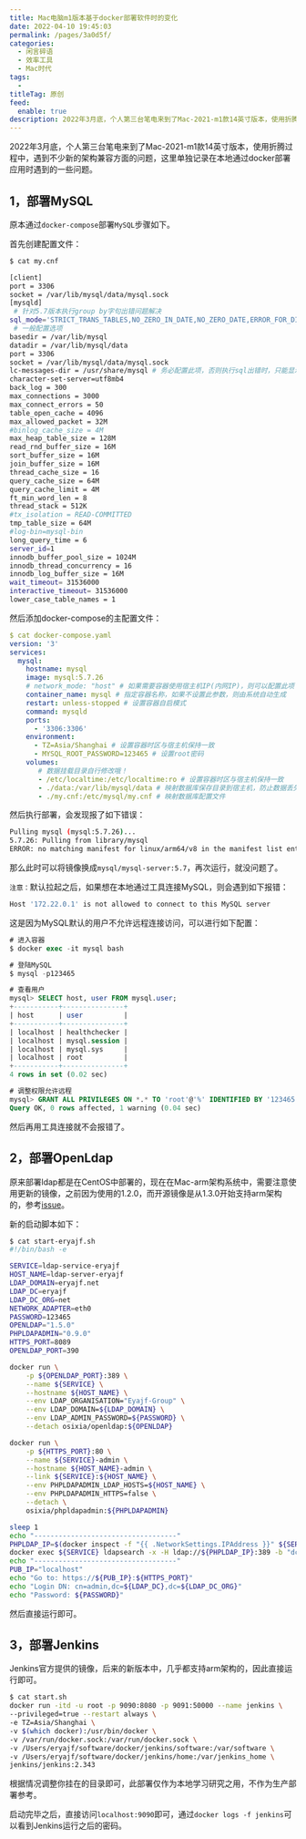 ```yaml
---
title: Mac电脑m1版本基于docker部署软件时的变化
date: 2022-04-10 19:45:03
permalink: /pages/3a0d5f/
categories:
  - 闲言碎语
  - 效率工具
  - Mac时代
tags:
  - 
titleTag: 原创
feed:
  enable: true
description: 2022年3月底，个人第三台笔电来到了Mac-2021-m1款14英寸版本，使用折腾过程中，遇到不少新的架构兼容方面的问题，这里单独记录在本地通过docker部署应用时遇到的一些问题。
---
```


2022年3月底，个人第三台笔电来到了Mac-2021-m1款14英寸版本，使用折腾过程中，遇到不少新的架构兼容方面的问题，这里单独记录在本地通过docker部署应用时遇到的一些问题。


## 1，部署MySQL

原本通过`docker-compose`部署`MySQL`步骤如下。

首先创建配置文件：

```sh
$ cat my.cnf

[client]
port = 3306
socket = /var/lib/mysql/data/mysql.sock
[mysqld]
 # 针对5.7版本执行group by字句出错问题解决
sql_mode='STRICT_TRANS_TABLES,NO_ZERO_IN_DATE,NO_ZERO_DATE,ERROR_FOR_DIVISION_BY_ZERO,NO_AUTO_CREATE_USER,NO_ENGINE_SUBSTITUTION'
 # 一般配置选项
basedir = /var/lib/mysql
datadir = /var/lib/mysql/data
port = 3306
socket = /var/lib/mysql/data/mysql.sock
lc-messages-dir = /usr/share/mysql # 务必配置此项，否则执行sql出错时，只能显示错误代码而不显示具体错误消息
character-set-server=utf8mb4
back_log = 300
max_connections = 3000
max_connect_errors = 50
table_open_cache = 4096
max_allowed_packet = 32M
#binlog_cache_size = 4M
max_heap_table_size = 128M
read_rnd_buffer_size = 16M
sort_buffer_size = 16M
join_buffer_size = 16M
thread_cache_size = 16
query_cache_size = 64M
query_cache_limit = 4M
ft_min_word_len = 8
thread_stack = 512K
#tx_isolation = READ-COMMITTED
tmp_table_size = 64M
#log-bin=mysql-bin
long_query_time = 6
server_id=1
innodb_buffer_pool_size = 1024M
innodb_thread_concurrency = 16
innodb_log_buffer_size = 16M
wait_timeout= 31536000
interactive_timeout= 31536000
lower_case_table_names = 1
```

然后添加docker-compose的主配置文件：

```yaml
$ cat docker-compose.yaml
version: '3'
services:
  mysql:
    hostname: mysql
    image: mysql:5.7.26
    # network_mode: "host" # 如果需要容器使用宿主机IP(内网IP)，则可以配置此项
    container_name: mysql # 指定容器名称，如果不设置此参数，则由系统自动生成
    restart: unless-stopped # 设置容器自启模式
    command: mysqld
    ports:
      - '3306:3306'
    environment:
      - TZ=Asia/Shanghai # 设置容器时区与宿主机保持一致
      - MYSQL_ROOT_PASSWORD=123465 # 设置root密码
    volumes:
       # 数据挂载目录自行修改哦！
       - /etc/localtime:/etc/localtime:ro # 设置容器时区与宿主机保持一致
       - ./data:/var/lib/mysql/data # 映射数据库保存目录到宿主机，防止数据丢失
       - ./my.cnf:/etc/mysql/my.cnf # 映射数据库配置文件
```

然后执行部署，会发现报了如下错误：

```sh
Pulling mysql (mysql:5.7.26)...
5.7.26: Pulling from library/mysql
ERROR: no matching manifest for linux/arm64/v8 in the manifest list entries
```

那么此时可以将镜像换成`mysql/mysql-server:5.7`，再次运行，就没问题了。

`注意：`默认拉起之后，如果想在本地通过工具连接MySQL，则会遇到如下报错：

```sh
Host '172.22.0.1' is not allowed to connect to this MySQL server
```

这是因为MySQL默认的用户不允许远程连接访问，可以进行如下配置：

```sql
# 进入容器
$ docker exec -it mysql bash

# 登陆MySQL
$ mysql -p123465

# 查看用户
mysql> SELECT host, user FROM mysql.user;
+-----------+---------------+
| host      | user          |
+-----------+---------------+
| localhost | healthchecker |
| localhost | mysql.session |
| localhost | mysql.sys     |
| localhost | root          |
+-----------+---------------+
4 rows in set (0.02 sec)

# 调整权限允许远程
mysql> GRANT ALL PRIVILEGES ON *.* TO 'root'@'%' IDENTIFIED BY '123465' WITH GRANT OPTION;
Query OK, 0 rows affected, 1 warning (0.04 sec)
```

然后再用工具连接就不会报错了。

## 2，部署OpenLdap

原来部署ldap都是在CentOS中部署的，现在在Mac-arm架构系统中，需要注意使用更新的镜像，之前因为使用的1.2.0，而开源镜像是从1.3.0开始支持arm架构的，参考[issue](https://github.com/osixia/docker-openldap/issues/348)。

新的启动脚本如下：


```sh
$ cat start-eryajf.sh
#!/bin/bash -e

SERVICE=ldap-service-eryajf
HOST_NAME=ldap-server-eryajf
LDAP_DOMAIN=eryajf.net
LDAP_DC=eryajf
LDAP_DC_ORG=net
NETWORK_ADAPTER=eth0
PASSWORD=123465
OPENLDAP="1.5.0"
PHPLDAPADMIN="0.9.0"
HTTPS_PORT=8089
OPENLDAP_PORT=390

docker run \
    -p ${OPENLDAP_PORT}:389 \
    --name ${SERVICE} \
    --hostname ${HOST_NAME} \
    --env LDAP_ORGANISATION="Eyajf-Group" \
    --env LDAP_DOMAIN=${LDAP_DOMAIN} \
    --env LDAP_ADMIN_PASSWORD=${PASSWORD} \
    --detach osixia/openldap:${OPENLDAP}

docker run \
    -p ${HTTPS_PORT}:80 \
    --name ${SERVICE}-admin \
    --hostname ${HOST_NAME}-admin \
    --link ${SERVICE}:${HOST_NAME} \
    --env PHPLDAPADMIN_LDAP_HOSTS=${HOST_NAME} \
    --env PHPLDAPADMIN_HTTPS=false \
    --detach \
    osixia/phpldapadmin:${PHPLDAPADMIN}

sleep 1
echo "-----------------------------------"
PHPLDAP_IP=$(docker inspect -f "{{ .NetworkSettings.IPAddress }}" ${SERVICE})
docker exec ${SERVICE} ldapsearch -x -H ldap://${PHPLDAP_IP}:389 -b "dc=${LDAP_DC},dc=${LDAP_DC_ORG}" -D "cn=admin,dc=${LDAP_DC},dc=${LDAP_DC_ORG}" -w ${PASSWORD}
echo "-----------------------------------"
PUB_IP="localhost"
echo "Go to: https://${PUB_IP}:${HTTPS_PORT}"
echo "Login DN: cn=admin,dc=${LDAP_DC},dc=${LDAP_DC_ORG}"
echo "Password: ${PASSWORD}"
```

然后直接运行即可。


## 3，部署Jenkins

Jenkins官方提供的镜像，后来的新版本中，几乎都支持arm架构的，因此直接运行即可。

```sh
$ cat start.sh
docker run -itd -u root -p 9090:8080 -p 9091:50000 --name jenkins \
--privileged=true --restart always \
-e TZ=Asia/Shanghai \
-v $(which docker):/usr/bin/docker \
-v /var/run/docker.sock:/var/run/docker.sock \
-v /Users/eryajf/software/docker/jenkins/software:/var/software \
-v /Users/eryajf/software/docker/jenkins/home:/var/jenkins_home \
jenkins/jenkins:2.343
```

根据情况调整你挂在的目录即可，此部署仅作为本地学习研究之用，不作为生产部署参考。

启动完毕之后，直接访问`localhost:9090`即可，通过`docker logs -f jenkins`可以看到Jenkins运行之后的密码。